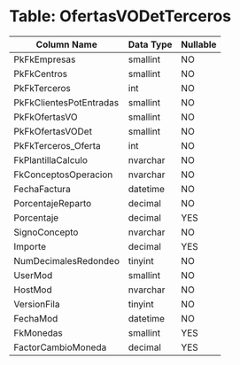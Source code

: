 # Table: OfertasVODetTerceros

| Column Name | Data Type | Nullable |
|-------------|-----------|----------|
| PkFkEmpresas | smallint | NO |
| PkFkCentros | smallint | NO |
| PkFkTerceros | int | NO |
| PkFkClientesPotEntradas | smallint | NO |
| PkFkOfertasVO | smallint | NO |
| PkFkOfertasVODet | smallint | NO |
| PkFkTerceros_Oferta | int | NO |
| FkPlantillaCalculo | nvarchar | NO |
| FkConceptosOperacion | nvarchar | NO |
| FechaFactura | datetime | NO |
| PorcentajeReparto | decimal | NO |
| Porcentaje | decimal | YES |
| SignoConcepto | nvarchar | NO |
| Importe | decimal | YES |
| NumDecimalesRedondeo | tinyint | NO |
| UserMod | smallint | NO |
| HostMod | nvarchar | NO |
| VersionFila | tinyint | NO |
| FechaMod | datetime | NO |
| FkMonedas | smallint | YES |
| FactorCambioMoneda | decimal | YES |
